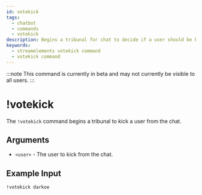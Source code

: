 ```yaml
---
id: votekick
tags:
  - chatbot
  - commands
  - votekick
description: Begins a tribunal for chat to decide if a user should be kicked from the chat
keywords:
  - streamelements votekick command
  - votekick command
---
```


:::note
This command is currently in beta and may not currently be visible to all users.
:::

# !votekick

The `!votekick` command begins a tribunal to kick a user from the chat.

## Arguments

- `<user>` - The user to kick from the chat.

## Example Input

```
!votekick darkoe
```
